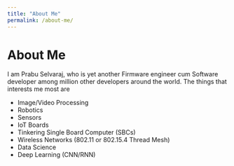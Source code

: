 ```yaml
---
title: "About Me"
permalink: /about-me/
---
```


# About Me

I am Prabu Selvaraj, who is yet another Firmware engineer cum Software developer among million other developers around the world. The things that interests me most are

* Image/Video Processing
* Robotics
* Sensors
* IoT Boards
* Tinkering Single Board Computer (SBCs)
* Wireless Networks (802.11 or 802.15.4 Thread Mesh)
* Data Science
* Deep Learning (CNN/RNN)